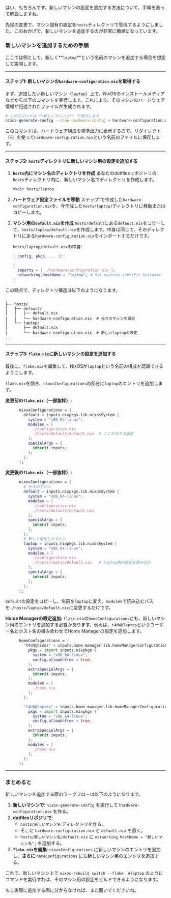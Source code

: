 はい、もちろんです。新しいマシンの設定を追加する方法について、手順を追って解説しますね。

先程の変更で、マシン固有の設定を`hosts`ディレクトリで管理するようにしました。このおかげで、新しいマシンを追加するのが非常に簡単になっています。

### 新しいマシンを追加するための手順

ここでは例として、新しく**`laptop`**という名前のマシンを追加する場合を想定して説明します。

---

#### ステップ1: 新しいマシンの`hardware-configuration.nix`を取得する

まず、追加したい新しいマシン（`laptop`）上で、NixOSのインストールメディアなどから以下のコマンドを実行します。これにより、そのマシンのハードウェア情報が記述されたファイルが生成されます。

```bash
# このコマンドは **新しいマシン上** で実行します
nixos-generate-config --show-hardware-config > hardware-configuration.nix
```

このコマンドは、ハードウェア構成を標準出力に表示するので、リダイレクト（`>`）を使って`hardware-configuration.nix`という名前のファイルに保存します。

---

#### ステップ2: `hosts`ディレクトリに新しいマシン用の設定を追加する

1.  **`hosts`内にマシン名のディレクトリを作成**
    あなたのdotfilesリポジトリの`hosts`ディレクトリ内に、新しいマシン名でディレクトリを作成します。
    ```bash
    mkdir hosts/laptop
    ```

2.  **ハードウェア設定ファイルを移動**
    ステップ1で作成した`hardware-configuration.nix`を、今作成した`hosts/laptop/`ディレクトリに移動またはコピーします。

3.  **マシン用の`default.nix`を作成**
    `hosts/default`にある`default.nix`をコピーして、`hosts/laptop/default.nix`を作成します。中身は同じで、そのディレクトリにある`hardware-configuration.nix`をインポートするだけです。

    `hosts/laptop/default.nix`の中身:
    ```nix
    { config, pkgs, ... }:

    {
      imports = [ ./hardware-configuration.nix ];
      networking.hostName = "laptop"; # Set machine-specific hostname
    }
    ```

この時点で、ディレクトリ構造は以下のようになります。

```
.
├── hosts/
│   ├── default/
│   │   ├── default.nix
│   │   └── hardware-configuration.nix  # 元々のマシンの設定
│   └── laptop/
│       ├── default.nix
│       └── hardware-configuration.nix  # 新しいlaptopの設定
...
```

---

#### ステップ3: `flake.nix`に新しいマシンの設定を追加する

最後に、`flake.nix`を編集して、NixOSが`laptop`という名前の構成を認識できるようにします。

`flake.nix`を開き、`nixosConfigurations`の部分に`laptop`のエントリを追加します。

**変更前の`flake.nix`（一部抜粋）:**
```nix
      nixosConfigurations = {
        default = inputs.nixpkgs.lib.nixosSystem {
          system = "x86_64-linux";
          modules = [
            ./configuration.nix
            ./hosts/default/default.nix  # ここが元々の設定
          ];
          specialArgs = {
            inherit inputs;
          };
        };
      };
```

**変更後の`flake.nix`（一部抜粋）:**
```nix
      nixosConfigurations = {
        # 元々のマシン
        default = inputs.nixpkgs.lib.nixosSystem {
          system = "x86_64-linux";
          modules = [
            ./configuration.nix
            ./hosts/default/default.nix
          ];
          specialArgs = {
            inherit inputs;
          };
        };
        # 新しく追加したマシン
        laptop = inputs.nixpkgs.lib.nixosSystem {
          system = "x86_64-linux";
          modules = [
            ./configuration.nix
            ./hosts/laptop/default.nix   # laptop用の設定を読み込む
          ];
          specialArgs = {
            inherit inputs;
          };
        };
      };
```
`default`の設定をコピーし、名前を`laptop`に変え、`modules`で読み込むパスを`./hosts/laptop/default.nix`に変更するだけです。

**Home Managerの設定追加:**
`flake.nix`の`homeConfigurations`にも、新しいマシン用のエントリを追加する必要があります。例えば、`t4d4@laptop`というユーザー名とホスト名の組み合わせでHome Managerの設定を追加します。

```nix
      homeConfigurations = {
        "t4d4@nixos" = inputs.home-manager.lib.homeManagerConfiguration {
          pkgs = import inputs.nixpkgs {
            system = "x86_64-linux";
            config.allowUnfree = true;
          };
          extraSpecialArgs = {
            inherit inputs;
          };
          modules = [
            ./home.nix
          ];
        };

        "t4d4@laptop" = inputs.home-manager.lib.homeManagerConfiguration {
          pkgs = import inputs.nixpkgs {
            system = "x86_64-linux";
            config.allowUnfree = true;
          };
          extraSpecialArgs = {
            inherit inputs;
          };
          modules = [
            ./home.nix
          ];
        };
      };
```

---

### まとめると

新しいマシンを追加する際のワークフローは以下のようになります。

1.  **新しいマシンで**: `nixos-generate-config` を実行して `hardware-configuration.nix` を作る。
2.  **dotfilesリポジリで**:
    *   `hosts/新しいマシン名` ディレクトリを作る。
    *   そこに `hardware-configuration.nix` と `default.nix` を置く。
    *   `hosts/新しいマシン名/default.nix` に `networking.hostName = "新しいマシン名";` を追加する。
3.  **`flake.nix`を編集**: `nixosConfigurations` に新しいマシンのエントリを追加し、**さらに** `homeConfigurations` にも新しいマシン用のエントリを追加する。

これで、新しいマシン上で `nixos-rebuild switch --flake .#laptop` のようにコマンドを実行すれば、そのマシン用の設定をビルドできるようになります。

もし実際に追加する際に分からなければ、また聞いてくださいね。